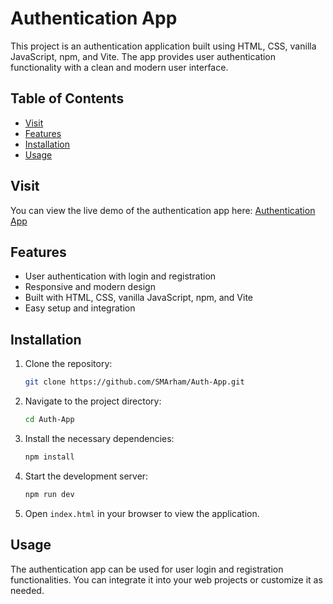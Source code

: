 # Authentication App

This project is an authentication application built using HTML, CSS, vanilla JavaScript, npm, and Vite. The app provides user authentication functionality with a clean and modern user interface.

## Table of Contents

- [Visit](#visit)
- [Features](#features)
- [Installation](#installation)
- [Usage](#usage)

## Visit

You can view the live demo of the authentication app here: [Authentication App](https://auth-app-five-beta.vercel.app/)

## Features

- User authentication with login and registration
- Responsive and modern design
- Built with HTML, CSS, vanilla JavaScript, npm, and Vite
- Easy setup and integration

## Installation

1. Clone the repository:

   ```bash
   git clone https://github.com/SMArham/Auth-App.git
   ```

2. Navigate to the project directory:

   ```bash
   cd Auth-App
   ```

3. Install the necessary dependencies:

   ```bash
   npm install
   ```

4. Start the development server:

   ```bash
   npm run dev
   ```

5. Open `index.html` in your browser to view the application.

## Usage

The authentication app can be used for user login and registration functionalities. You can integrate it into your web projects or customize it as needed.

